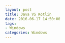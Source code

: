 ```yaml
---
layout: post
title: Java VS Kotlin
date: 2016-06-17 14:50:00
tags:
- Windows
categories: Windows
---
```



